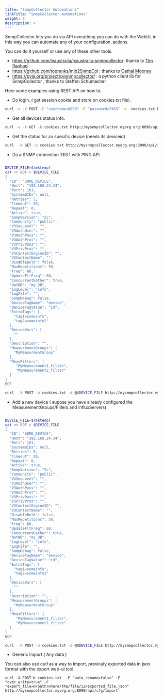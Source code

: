 ```yaml
---
title: "SnmpCollector Automations"
linkTitle: "SnmpCollector Automations"
weight: 8
description: >
---
```


SnmpCollector lets you do via API everything you can do with the WebUI, in this way you can automate any of your configuration, actions.

You can do it yourself or use any of these other tools.

* https://github.com/ixaustralia/ixaustralia-snmpcollector: thanks to [Tim Raphael](https://github.com/tardoe)
* https://github.com/topranks/mib2SnmpCol : thanks to [Cathal Mooney](https://github.com/topranks)
* https://pypi.org/project/pysnmpcollector/ : a python client lib for SnmpCollector  , thanks to Steffen Schumacher



Here some examples using REST API on how to.

* Do login. ( get session cookie and store on cookies.txt file).

````bash
curl -v -X POST -F "username=USER" -F "password=PASS" -c  cookies.txt http://mysnmpcollector.myorg.org:8090/login
````
* Get all devices status info.

````bash
curl -v -X GET -b cookies.txt http://mysnmpcollector.myorg.org:8090/api/rt/device/info
````
* Get the status for an specific device (needs its deviceid)

````bash
curl  -X GET -b cookies.txt http://mysnmpcollector.myorg.org:8090/api/rt/device/info/<DEVICE_ID>
````

* Do a SNMP connection TEST with  PING  API

```bash

DEVICE_FILE=$(mktemp)
cat << EOF > $DEVICE_FILE
{
  "ID": "SOME_DEVICE",
  "Host": "192.168.24.24",
  "Port": 161,
  "SystemOIDs": null,
  "Retries": 5,
  "Timeout": 20,
  "Repeat": 0,
  "Active": true,
  "SnmpVersion": "2c",
  "Community": "public",
  "V3SecLevel": "",
  "V3AuthUser": "",
  "V3AuthPass": "",
  "V3AuthProt": "",
  "V3PrivPass": "",
  "V3PrivProt": "",
  "V3ContextEngineID": "",
  "V3ContextName": "",
  "DisableBulk": false,
  "MaxRepetitions": 50,
  "Freq": 60,
  "UpdateFltFreq": 60,
  "ConcurrentGather": true,
  "OutDB": "my_DB",
  "LogLevel": "info",
  "LogFile": "",
  "SnmpDebug": false,
  "DeviceTagName": "device",
  "DeviceTagValue": "id",
  "ExtraTags": [
    "tag1=someinfo",
    "tag2=someinfo2"
  ],
  "DeviceVars": [
    ""
  ],
  "Description": "",
  "MeasurementGroups": [
    "MyMeasurmentGroup"
  ],
  "MeasFilters": [
     "MyMeasurement1_filter",
     "MyMeasurement2_filter"
  ]
}
EOF

curl  -X POST -b cookies.txt -d @$DEVICE_FILE http://mysnmpcollector.myorg.org:8090/api/rt/agent/snmpconsole/ping/ --header "Content-Type: application/json"
````

* Add a new device ( supose you have already configured the MeasurementGroups/Filters and InfluxServers)

````bash

DEVICE_FILE=$(mktemp)
cat << EOF > $DEVICE_FILE
{
  "ID": "SOME_DEVICE",
  "Host": "192.168.24.24",
  "Port": 161,
  "SystemOIDs": null,
  "Retries": 5,
  "Timeout": 20,
  "Repeat": 0,
  "Active": true,
  "SnmpVersion": "2c",
  "Community": "public",
  "V3SecLevel": "",
  "V3AuthUser": "",
  "V3AuthPass": "",
  "V3AuthProt": "",
  "V3PrivPass": "",
  "V3PrivProt": "",
  "V3ContextEngineID": "",
  "V3ContextName": "",
  "DisableBulk": false,
  "MaxRepetitions": 50,
  "Freq": 60,
  "UpdateFltFreq": 60,
  "ConcurrentGather": true,
  "OutDB": "my_DB",
  "LogLevel": "info",
  "LogFile": "",
  "SnmpDebug": false,
  "DeviceTagName": "device",
  "DeviceTagValue": "id",
  "ExtraTags": [
    "tag1=someinfo",
    "tag2=someinfo2"
  ],
  "DeviceVars": [
    ""
  ],
  "Description": "",
  "MeasurementGroups": [
    "MyMeasurmentGroup"
  ],
  "MeasFilters": [
     "MyMeasurement1_filter",
     "MyMeasurement2_filter"
  ]
}
EOF

curl  -X POST -b cookies.txt -d @$DEVICE_FILE http://mysnmpcollector.myorg.org:8090/api/cfg/snmpdevice/ --header "Content-Type: application/json"

````


* Generic Import ( Any data )

You can also use curl as a way to import,  previouly exported data in json format with the export web-ui tool.  
````
curl -X POST-b cookies.txt  -F "auto_rename=false" -F "over_write=true" -F "export_file=@/path/where/the/file/is/exported_file.json" http://mysnmpcollector.myorg.org:8090/api/cfg/import
````
